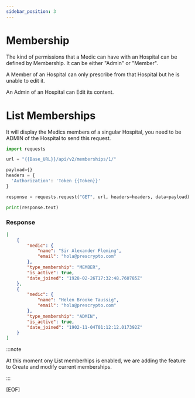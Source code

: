 ```yaml
---
sidebar_position: 3
---
```


# Membership
The kind of permissions that a Medic can have with an Hospital can be defined by Membership. It can be either "Admin" or "Member".

A Member of an Hospital can only prescribe from that Hospital but he is unable to edit it.

An Admin of an Hospital can Edit its content.

# List Memberships
It will display the Medics members of a singular Hospital, you need to be ADMIN of the Hospital to send this request.

```python title="GET /api/v2/memberships/{{Hospital_ID}}/"
import requests

url = "{{Base_URL}}/api/v2/memberships/1/"

payload={}
headers = {
  'Authorization': 'Token {{Token}}'
}

response = requests.request("GET", url, headers=headers, data=payload)

print(response.text)


```

### Response

```json title="[StatusCode: 200] Here are the Medics members of this Hospital"
[
    {
        "medic": {
            "name": "Sir Alexander Fleming",
            "email": "hola@prescrypto.com"
        },
        "type_membership": "MEMBER",
        "is_active": true,
        "date_joined": "1928-02-26T17:32:48.760785Z"
    },
    {
        "medic": {
            "name": "Helen Brooke Taussig",
            "email": "hola@prescrypto.com"
        },
        "type_membership": "ADMIN",
        "is_active": true,
        "date_joined": "1902-11-04T01:12:12.017392Z"
    }
]
```

:::note

At this moment ony List memberhips is enabled, we are adding the feature to Create and modify current memberships.

:::

[EOF]